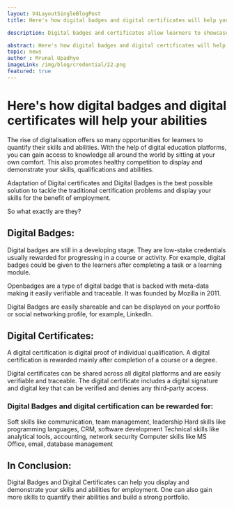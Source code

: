 ```yaml
---
layout: V4LayoutSingleBlogPost
title: Here's how digital badges and digital certificates will help your abilities

description: Digital badges and certificates allow learners to showcase their skills and abilities, enhancing employment prospects and building a strong portfolio.

abstract: Here's how digital badges and digital certificates will help your abilities
topic: news
author : Mrunal Upadhye
imageLink: /img/blog/credential/22.png
featured: true
---
```

# Here's how digital badges and digital certificates will help your abilities

The rise of digitalisation offers so many opportunities for learners to quantify their skills and abilities. With the help of digital education platforms, you can gain access to knowledge all around the world by sitting at your own comfort. This also promotes healthy competition to display and demonstrate your skills, qualifications and abilities. 

Adaptation of Digital certificates and Digital Badges is the best possible solution to tackle the traditional certification problems and display your skills for the benefit of employment.

So what exactly are they?

## Digital Badges: 

Digital badges are still in a developing stage. They are low-stake credentials usually rewarded for progressing in a course or activity. For example, digital badges could be given to the learners after completing a task or a learning module.

Openbadges are a type of digital badge that is backed with meta-data making it easily verifiable and traceable. It was founded by Mozilla in 2011.

Digital Badges are easily shareable and can be displayed on your portfolio or social networking profile, for example, LinkedIn.

## Digital Certificates:

A digital certification is digital proof of individual qualification. A digital certification is rewarded mainly after completion of a course or a degree.

Digital certificates can be shared across all digital platforms and are easily verifiable and traceable. The digital certificate includes a digital signature and digital key that can be verified and denies any third-party access.

### Digital Badges and digital certification can be rewarded for:


Soft skills like communication, team management, leadership
Hard skills like programming languages, CRM, software development
Technical skills like analytical tools, accounting, network security
Computer skills like MS Office, email, database management

## In Conclusion:

Digital Badges and Digital Certificates can help you display and demonstrate your skills and abilities for employment. One can also gain more skills to quantify their abilities and build a strong portfolio.
